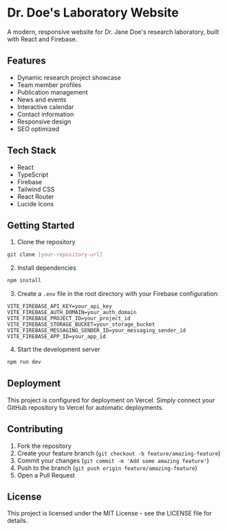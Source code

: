 # Dr. Doe's Laboratory Website

A modern, responsive website for Dr. Jane Doe's research laboratory, built with React and Firebase.

## Features

- Dynamic research project showcase
- Team member profiles
- Publication management
- News and events
- Interactive calendar
- Contact information
- Responsive design
- SEO optimized

## Tech Stack

- React
- TypeScript
- Firebase
- Tailwind CSS
- React Router
- Lucide Icons

## Getting Started

1. Clone the repository
```bash
git clone [your-repository-url]
```

2. Install dependencies
```bash
npm install
```

3. Create a `.env` file in the root directory with your Firebase configuration:
```
VITE_FIREBASE_API_KEY=your_api_key
VITE_FIREBASE_AUTH_DOMAIN=your_auth_domain
VITE_FIREBASE_PROJECT_ID=your_project_id
VITE_FIREBASE_STORAGE_BUCKET=your_storage_bucket
VITE_FIREBASE_MESSAGING_SENDER_ID=your_messaging_sender_id
VITE_FIREBASE_APP_ID=your_app_id
```

4. Start the development server
```bash
npm run dev
```

## Deployment

This project is configured for deployment on Vercel. Simply connect your GitHub repository to Vercel for automatic deployments.

## Contributing

1. Fork the repository
2. Create your feature branch (`git checkout -b feature/amazing-feature`)
3. Commit your changes (`git commit -m 'Add some amazing feature'`)
4. Push to the branch (`git push origin feature/amazing-feature`)
5. Open a Pull Request

## License

This project is licensed under the MIT License - see the LICENSE file for details.